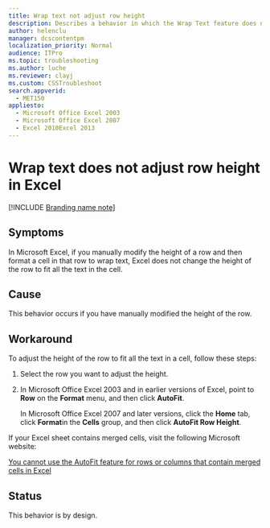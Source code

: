 ```yaml
---
title: Wrap text not adjust row height
description: Describes a behavior in which the Wrap Text feature does not adjust row height in Excel. A workaround is provided.
author: helenclu
manager: dcscontentpm
localization_priority: Normal
audience: ITPro
ms.topic: troubleshooting
ms.author: luche
ms.reviewer: clayj
ms.custom: CSSTroubleshoot
search.appverid: 
  - MET150
appliesto: 
  - Microsoft Office Excel 2003
  - Microsoft Office Excel 2007
  - Excel 2010Excel 2013
---
```


# Wrap text does not adjust row height in Excel

[!INCLUDE [Branding name note](../../../includes/branding-name-note.md)]

## Symptoms

In Microsoft Excel, if you manually modify the height of a row and then format a cell in that row to wrap text, Excel does not change the height of the row to fit all the text in the cell. 

## Cause

This behavior occurs if you have manually modified the height of the row. 

## Workaround

To adjust the height of the row to fit all the text in a cell, follow these steps: 

1. Select the row you want to adjust the height.    
2. In Microsoft Office Excel 2003 and in earlier versions of Excel, point to **Row** on the **Format** menu, and then click **AutoFit**.

    In Microsoft Office Excel 2007 and later versions, click the **Home** tab, click **Format**in the **Cells** group, and then click **AutoFit Row Height**.   

If your Excel sheet contains merged cells, visit the following Microsoft website:

[You cannot use the AutoFit feature for rows or columns that contain merged cells in Excel](https://support.microsoft.com/help/212010) 

## Status

This behavior is by design.
